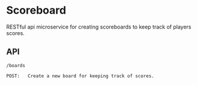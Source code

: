 Scoreboard
==========

RESTful api microservice for creating scoreboards to keep track of players scores.

API
---
```/boards```

    POST:   Create a new board for keeping track of scores.
    
     